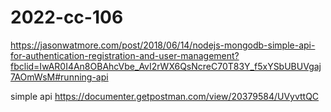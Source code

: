 # 2022-cc-106

https://jasonwatmore.com/post/2018/06/14/nodejs-mongodb-simple-api-for-authentication-registration-and-user-management?fbclid=IwAR0I4An8OBAhcVbe_AvI2rWX6QsNcreC70T83Y_f5xYSbUBUVgaj7AOmWsM#running-api

simple api
https://documenter.getpostman.com/view/20379584/UVyvttQC

